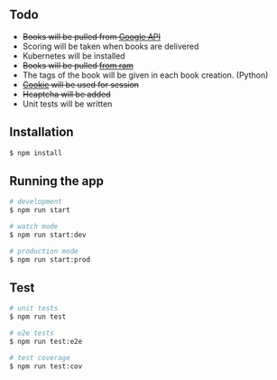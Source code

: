 ## Todo

- ~~Books will be pulled from <a href="https://developers.google.com/books/docs/v1/using">Google API</a>~~
- Scoring will be taken when books are delivered
- Kubernetes will be installed
- ~~Books will be pulled <a href="https://docs.nestjs.com/techniques/caching">from ram</a>~~
- The tags of the book will be given in each book creation. (Python)
- ~~<a href="https://docs.nestjs.com/techniques/cookies">Cookie</a> will be used for session~~
- ~~Hcaptcha will be added~~
- Unit tests will be written

## Installation

```bash
$ npm install
```

## Running the app

```bash
# development
$ npm run start

# watch mode
$ npm run start:dev

# production mode
$ npm run start:prod
```

## Test

```bash
# unit tests
$ npm run test

# e2e tests
$ npm run test:e2e

# test coverage
$ npm run test:cov
```